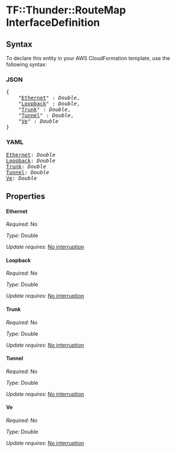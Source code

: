 # TF::Thunder::RouteMap InterfaceDefinition

## Syntax

To declare this entity in your AWS CloudFormation template, use the following syntax:

### JSON

<pre>
{
    "<a href="#ethernet" title="Ethernet">Ethernet</a>" : <i>Double</i>,
    "<a href="#loopback" title="Loopback">Loopback</a>" : <i>Double</i>,
    "<a href="#trunk" title="Trunk">Trunk</a>" : <i>Double</i>,
    "<a href="#tunnel" title="Tunnel">Tunnel</a>" : <i>Double</i>,
    "<a href="#ve" title="Ve">Ve</a>" : <i>Double</i>
}
</pre>

### YAML

<pre>
<a href="#ethernet" title="Ethernet">Ethernet</a>: <i>Double</i>
<a href="#loopback" title="Loopback">Loopback</a>: <i>Double</i>
<a href="#trunk" title="Trunk">Trunk</a>: <i>Double</i>
<a href="#tunnel" title="Tunnel">Tunnel</a>: <i>Double</i>
<a href="#ve" title="Ve">Ve</a>: <i>Double</i>
</pre>

## Properties

#### Ethernet

_Required_: No

_Type_: Double

_Update requires_: [No interruption](https://docs.aws.amazon.com/AWSCloudFormation/latest/UserGuide/using-cfn-updating-stacks-update-behaviors.html#update-no-interrupt)

#### Loopback

_Required_: No

_Type_: Double

_Update requires_: [No interruption](https://docs.aws.amazon.com/AWSCloudFormation/latest/UserGuide/using-cfn-updating-stacks-update-behaviors.html#update-no-interrupt)

#### Trunk

_Required_: No

_Type_: Double

_Update requires_: [No interruption](https://docs.aws.amazon.com/AWSCloudFormation/latest/UserGuide/using-cfn-updating-stacks-update-behaviors.html#update-no-interrupt)

#### Tunnel

_Required_: No

_Type_: Double

_Update requires_: [No interruption](https://docs.aws.amazon.com/AWSCloudFormation/latest/UserGuide/using-cfn-updating-stacks-update-behaviors.html#update-no-interrupt)

#### Ve

_Required_: No

_Type_: Double

_Update requires_: [No interruption](https://docs.aws.amazon.com/AWSCloudFormation/latest/UserGuide/using-cfn-updating-stacks-update-behaviors.html#update-no-interrupt)

